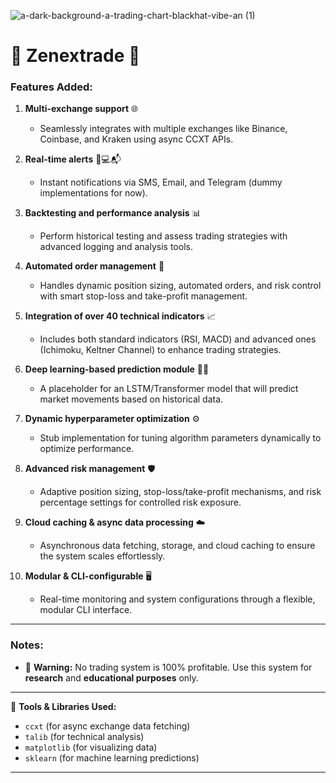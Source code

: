 ![a-dark-background-a-trading-chart-blackhat-vibe-an (1)](https://github.com/user-attachments/assets/6e277707-91f9-4afa-9ec2-0219da5ed4d9)

# 🚀 **Zenextrade** 🚀

### **Features Added:**
1. **Multi-exchange support** 🌐  
   - Seamlessly integrates with multiple exchanges like Binance, Coinbase, and Kraken using async CCXT APIs.
   
2. **Real-time alerts** 📱💻📬  
   - Instant notifications via SMS, Email, and Telegram (dummy implementations for now).
   
3. **Backtesting and performance analysis** 📊  
   - Perform historical testing and assess trading strategies with advanced logging and analysis tools.
   
4. **Automated order management** 🤖  
   - Handles dynamic position sizing, automated orders, and risk control with smart stop-loss and take-profit management.
   
5. **Integration of over 40 technical indicators** 📈  
   - Includes both standard indicators (RSI, MACD) and advanced ones (Ichimoku, Keltner Channel) to enhance trading strategies.
   
6. **Deep learning-based prediction module** 🤖💡  
   - A placeholder for an LSTM/Transformer model that will predict market movements based on historical data.
   
7. **Dynamic hyperparameter optimization** ⚙️  
   - Stub implementation for tuning algorithm parameters dynamically to optimize performance.
   
8. **Advanced risk management** 🛡️  
   - Adaptive position sizing, stop-loss/take-profit mechanisms, and risk percentage settings for controlled risk exposure.
   
9. **Cloud caching & async data processing** ☁️  
   - Asynchronous data fetching, storage, and cloud caching to ensure the system scales effortlessly.
   
10. **Modular & CLI-configurable** 🖥️  
    - Real-time monitoring and system configurations through a flexible, modular CLI interface.

---

### **Notes:**
- 🚨 **Warning:** No trading system is 100% profitable. Use this system for **research** and **educational purposes** only.
  
---

🔗 **Tools & Libraries Used:**
- `ccxt` (for async exchange data fetching)  
- `talib` (for technical analysis)  
- `matplotlib` (for visualizing data)  
- `sklearn` (for machine learning predictions)

---

